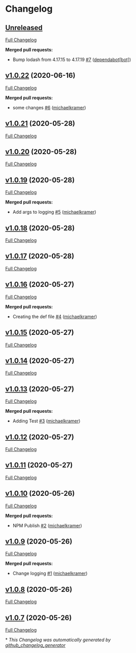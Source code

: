 # Changelog

## [Unreleased](https://github.com/michaelkramer/backpack/tree/HEAD)

[Full Changelog](https://github.com/michaelkramer/backpack/compare/v1.0.22...HEAD)

**Merged pull requests:**

- Bump lodash from 4.17.15 to 4.17.19 [\#7](https://github.com/michaelkramer/backpack/pull/7) ([dependabot[bot]](https://github.com/apps/dependabot))

## [v1.0.22](https://github.com/michaelkramer/backpack/tree/v1.0.22) (2020-06-16)

[Full Changelog](https://github.com/michaelkramer/backpack/compare/v1.0.21...v1.0.22)

**Merged pull requests:**

- some changes [\#6](https://github.com/michaelkramer/backpack/pull/6) ([michaelkramer](https://github.com/michaelkramer))

## [v1.0.21](https://github.com/michaelkramer/backpack/tree/v1.0.21) (2020-05-28)

[Full Changelog](https://github.com/michaelkramer/backpack/compare/v1.0.20...v1.0.21)

## [v1.0.20](https://github.com/michaelkramer/backpack/tree/v1.0.20) (2020-05-28)

[Full Changelog](https://github.com/michaelkramer/backpack/compare/v1.0.19...v1.0.20)

## [v1.0.19](https://github.com/michaelkramer/backpack/tree/v1.0.19) (2020-05-28)

[Full Changelog](https://github.com/michaelkramer/backpack/compare/v1.0.18...v1.0.19)

**Merged pull requests:**

- Add args to logging [\#5](https://github.com/michaelkramer/backpack/pull/5) ([michaelkramer](https://github.com/michaelkramer))

## [v1.0.18](https://github.com/michaelkramer/backpack/tree/v1.0.18) (2020-05-28)

[Full Changelog](https://github.com/michaelkramer/backpack/compare/v1.0.17...v1.0.18)

## [v1.0.17](https://github.com/michaelkramer/backpack/tree/v1.0.17) (2020-05-28)

[Full Changelog](https://github.com/michaelkramer/backpack/compare/v1.0.16...v1.0.17)

## [v1.0.16](https://github.com/michaelkramer/backpack/tree/v1.0.16) (2020-05-27)

[Full Changelog](https://github.com/michaelkramer/backpack/compare/v1.0.15...v1.0.16)

**Merged pull requests:**

- Creating the def file [\#4](https://github.com/michaelkramer/backpack/pull/4) ([michaelkramer](https://github.com/michaelkramer))

## [v1.0.15](https://github.com/michaelkramer/backpack/tree/v1.0.15) (2020-05-27)

[Full Changelog](https://github.com/michaelkramer/backpack/compare/v1.0.14...v1.0.15)

## [v1.0.14](https://github.com/michaelkramer/backpack/tree/v1.0.14) (2020-05-27)

[Full Changelog](https://github.com/michaelkramer/backpack/compare/v1.0.13...v1.0.14)

## [v1.0.13](https://github.com/michaelkramer/backpack/tree/v1.0.13) (2020-05-27)

[Full Changelog](https://github.com/michaelkramer/backpack/compare/v1.0.12...v1.0.13)

**Merged pull requests:**

- Adding Test [\#3](https://github.com/michaelkramer/backpack/pull/3) ([michaelkramer](https://github.com/michaelkramer))

## [v1.0.12](https://github.com/michaelkramer/backpack/tree/v1.0.12) (2020-05-27)

[Full Changelog](https://github.com/michaelkramer/backpack/compare/v1.0.11...v1.0.12)

## [v1.0.11](https://github.com/michaelkramer/backpack/tree/v1.0.11) (2020-05-27)

[Full Changelog](https://github.com/michaelkramer/backpack/compare/v1.0.10...v1.0.11)

## [v1.0.10](https://github.com/michaelkramer/backpack/tree/v1.0.10) (2020-05-26)

[Full Changelog](https://github.com/michaelkramer/backpack/compare/v1.0.9...v1.0.10)

**Merged pull requests:**

- NPM Publish [\#2](https://github.com/michaelkramer/backpack/pull/2) ([michaelkramer](https://github.com/michaelkramer))

## [v1.0.9](https://github.com/michaelkramer/backpack/tree/v1.0.9) (2020-05-26)

[Full Changelog](https://github.com/michaelkramer/backpack/compare/v1.0.8...v1.0.9)

**Merged pull requests:**

- Change logging [\#1](https://github.com/michaelkramer/backpack/pull/1) ([michaelkramer](https://github.com/michaelkramer))

## [v1.0.8](https://github.com/michaelkramer/backpack/tree/v1.0.8) (2020-05-26)

[Full Changelog](https://github.com/michaelkramer/backpack/compare/v1.0.7...v1.0.8)

## [v1.0.7](https://github.com/michaelkramer/backpack/tree/v1.0.7) (2020-05-26)

[Full Changelog](https://github.com/michaelkramer/backpack/compare/0c2f782571d8085373c8ca9e4a57b5b531d733b9...v1.0.7)



\* *This Changelog was automatically generated by [github_changelog_generator](https://github.com/github-changelog-generator/github-changelog-generator)*
